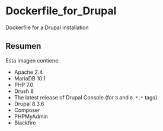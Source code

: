 # Dockerfile_for_Drupal
Dockerfile for a Drupal installation

Resumen
-------

Esta imagen contiene:

* Apache 2.4
* MariaDB 10.1
* PHP 7.0
* Drush 8
* The latest release of Drupal Console (for `8` and `8.*.*` tags)
* Drupal 8.3.6
* Composer
* PHPMyAdmin
* Blackfire
